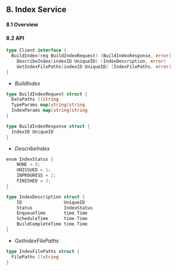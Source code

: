 

## 8. Index Service



#### 8.1 Overview



#### 8.2 API

```go
type Client interface {
  BuildIndex(req BuildIndexRequest) (BuildIndexResponse, error)
	DescribeIndex(indexID UniqueID) (IndexDescription, error)
	GetIndexFilePaths(indexID UniqueID) (IndexFilePaths, error)
}
```



* *BuildIndex*

```go
type BuildIndexRequest struct {
  DataPaths []string
  TypeParams map[string]string
  IndexParams map[string]string
}

type BuildIndexResponse struct {
  IndexID UniqueID
}
```



* *DescribeIndex*

```go
enum IndexStatus {
    NONE = 0;
    UNISSUED = 1;
    INPROGRESS = 2;
    FINISHED = 3;
}

type IndexDescription struct {
	ID                UniqueID
	Status            IndexStatus
	EnqueueTime       time.Time
	ScheduleTime      time.Time
	BuildCompleteTime time.Time
}
```



* *GetIndexFilePaths*

```go
type IndexFilePaths struct {
  FilePaths []string
}
```

